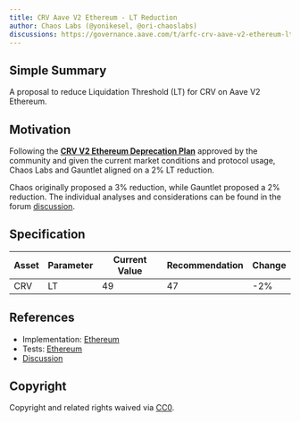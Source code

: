 ```yaml
---
title: CRV Aave V2 Ethereum - LT Reduction
author: Chaos Labs (@yonikesel, @ori-chaoslabs)
discussions: https://governance.aave.com/t/arfc-crv-aave-v2-ethereum-lt-reduction-08-21-2023/14589
---
```


## Simple Summary

A proposal to reduce Liquidation Threshold (LT) for CRV on Aave V2 Ethereum.

## Motivation

Following the **[CRV V2 Ethereum Deprecation Plan](https://governance.aave.com/t/arfc-chaos-labs-crv-v2-ethereum-deprecation-plan/14364)** approved by the community and given the current market conditions and protocol usage, Chaos Labs and Gauntlet aligned on a 2% LT reduction.

Chaos originally proposed a 3% reduction, while Gauntlet proposed a 2% reduction. The individual analyses and considerations can be found in the forum [discussion](https://governance.aave.com/t/arfc-crv-aave-v2-ethereum-lt-reduction-08-21-2023/14589).

## Specification

| Asset | Parameter | Current Value | Recommendation | Change |
| ----- | --------- | ------------- | -------------- | ------ |
| CRV   | LT        | 49            | 47             | -2%    |

## References

- Implementation: [Ethereum](https://github.com/bgd-labs/aave-proposals/blob/main/src/20230822_AaveV2_Eth_CRVAaveV2Ethereum_LTReduction/AaveV2_Eth_CRVAaveV2Ethereum_LTReduction_20230822.sol)
- Tests: [Ethereum](https://github.com/bgd-labs/aave-proposals/blob/main/src/20230822_AaveV2_Eth_CRVAaveV2Ethereum_LTReduction/AaveV2_Eth_CRVAaveV2Ethereum_LTReduction_20230822_Test.t.sol)
- [Discussion](https://governance.aave.com/t/arfc-crv-aave-v2-ethereum-lt-reduction-08-21-2023/14589)

## Copyright

Copyright and related rights waived via [CC0](https://creativecommons.org/publicdomain/zero/1.0/).
